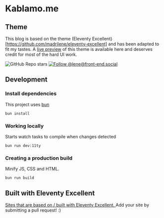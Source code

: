 # Kablamo.me

## Theme

This blog is based on the theme (Eleventy Excellent)[https://github.com/madrilene/eleventy-excellent]
and has been adapted to fit my tastes. A [live preview](https://eleventy-excellent.netlify.app/) of this
theme is available here and deserves credit for most of the hard UI work. 

![GitHub Repo stars](https://img.shields.io/github/stars/madrilene/eleventy-excellent?style=flat-square&logo=github&logoColor=white&label=GitHub%20stars)
[![Follow @lene@front-end.social](https://img.shields.io/mastodon/follow/109292536543732634?domain=https%3A%2F%2Ffront-end.social&style=flat-square&logo=Mastodon&logoColor=white&labelColor=%235B4BE1)](https://front-end.social/@lene)


## Development

### Install dependencies
This project uses [bun](https://bun.sh/)

```
bun install
```

### Working locally

Starts watch tasks to compile when changes detected

```
bun run dev:11ty
```

### Creating a production build

Minify JS, CSS and HTML.

```
bun run build
```

## Built with Eleventy Excellent

[Sites that are based on / built with Eleventy Excellent. ](https://eleventy-excellent.netlify.app/built-with/)
Add your site by submitting a pull request! :)

